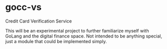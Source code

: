 # gocc-vs
Credit Card Verification Service

This will be an experimental project to further familiarize myself with GoLang and the digital finance space.
Not intended to be anything special, just a module that could be implemented simply.

